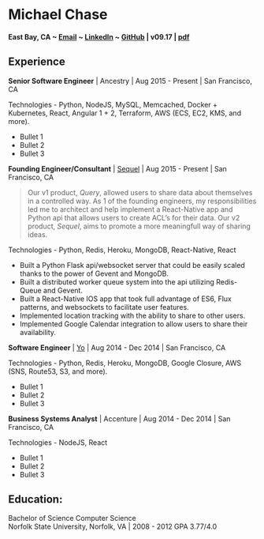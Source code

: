 # Michael Chase
#### East Bay, CA ~ [Email](mailto:mrmchase08+github@gmail.com) ~ [LinkedIn](https://www.linkedin.com/in/mikechase01/) ~ [GitHub](https://github.com/reallistic) | v09.17 | [pdf](resume.pdf)


## Experience
**Senior Software Engineer** | Ancestry | Aug 2015 - Present | San Francisco, CA
> <boilerplate>

Technologies - Python, NodeJS, MySQL, Memcached, Docker + Kubernetes, React, Angular 1 + 2, Terraform, AWS (ECS, EC2, KMS, and more).

- Bullet 1
- Bullet 2
- Bullet 3


**Founding Engineer/Consultant** | [Sequel](https://www.sequel.me) | Aug 2015 - Present | San Francisco, CA
> Our v1 product, *Query*, allowed users to share data about themselves in a controlled way. As 1 of the founding engineers, my responsibilities led me to architect and help implement a React-Native app and Python api that allows users to create ACL’s for their data. Our v2 product, *Sequel*, aims to promote a more meaningfull way of sharing ideas.

Technologies - Python, Redis, Heroku, MongoDB, React-Native, React
- Built a Python Flask api/websocket server that could be easily scaled thanks to the power of Gevent and MongoDB.
- Built a distributed worker queue system into the api utilizing Redis-Queue and Gevent.
- Built a React-Native IOS app that took full advantage of ES6, Flux patterns, and websockets to facilitate user features.
- Implemented location tracking with the ability to share to other users.
- Implemented Google Calendar integration to allow users to share their availability.


**Software Engineer** | [Yo](https://www.justyo.co) | Aug 2014 - Dec 2014 | San Francisco, CA
> <boilerplate>

Technologies - Python, Redis, Heroku, MongoDB, Google Closure, AWS (SNS, Route53, S3, and more).
- Bullet 1
- Bullet 2
- Bullet 3


**Business Systems Analyst** | Accenture | Aug 2014 - Dec 2014 | San Francisco, CA
> <boilerplate>

Technologies - NodeJS, React
- Bullet 1
- Bullet 2
- Bullet 3



## Education:
Bachelor of Science Computer Science<br/>
Norfolk State University, Norfolk, VA | 2008 - 2012
GPA 3.77/4.0
